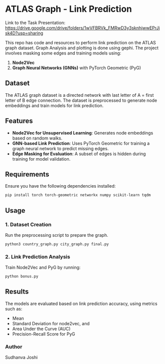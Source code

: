 # ATLAS Graph - Link Prediction
Link to the Task Presentation: https://drive.google.com/drive/folders/1wVFBRVk_FMRwD3y3sknhjwwEPrJisk4D?usp=sharing 

This repo has code and resources to perform link prediction on the ATLAS graph dataset. Graph Analysis and plotting is done using gephi.
The project involves masking some edges and training models using:

1. **Node2Vec**
2. **Graph Neural Networks (GNNs)** with PyTorch Geometric (PyG)

## Dataset
The ATLAS graph dataset is a directed network with last letter of A =  first letter of B edge connection. 
The dataset is preprocessed to generate node embeddings and train models for link prediction.

## Features
- **Node2Vec for Unsupervised Learning**: Generates node embeddings based on random walks.
- **GNN-based Link Prediction**: Uses PyTorch Geometric for training a graph neural network to predict missing edges.
- **Edge Masking for Evaluation**: A subset of edges is hidden during training for model validation.

## Requirements
Ensure you have the following dependencies installed:

```bash
pip install torch torch-geometric networkx numpy scikit-learn tqdm
```

## Usage
### 1. Dataset Creation
Run the preprocessing script to prepare the graph.
```bash
python3 country_graph.py city_graph.py final.py
```

### 2. Link Prediction Analysis
Train Node2Vec and PyG by running:
```bash
python bonus.py
```

## Results
The models are evaluated based on link prediction accuracy, using metrics such as:
- Mean
- Standard Deviation
for node2vec, and
- Area Under the Curve (AUC)
- Precision-Recall Score
for PyG

### Author
Sudhanva Joshi

